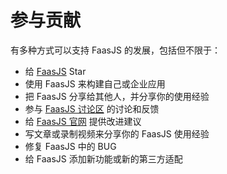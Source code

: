 # 参与贡献

有多种方式可以支持 FaasJS 的发展，包括但不限于：

- 给 [FaasJS](https://github.com/faasjs/faasjs) Star
- 使用 FaasJS 来构建自己或企业应用
- 把 FaasJS 分享给其他人，并分享你的使用经验
- 参与 [FaasJS 讨论区](https://github.com/faasjs/faasjs/discussions) 的讨论和反馈
- 给 [FaasJS 官网](https://faasjs.com) 提供改进建议
- 写文章或录制视频来分享你的 FaasJS 使用经验
- 修复 FaasJS 中的 BUG
- 给 FaasJS 添加新功能或新的第三方适配
